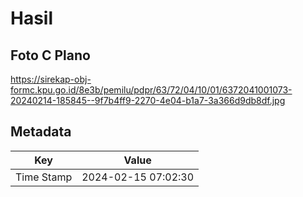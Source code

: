 # Hasil

## Foto C Plano

https://sirekap-obj-formc.kpu.go.id/8e3b/pemilu/pdpr/63/72/04/10/01/6372041001073-20240214-185845--9f7b4ff9-2270-4e04-b1a7-3a366d9db8df.jpg


## Metadata

| Key        | Value               |
| ---------- | ------------------- |
| Time Stamp | 2024-02-15 07:02:30 |




